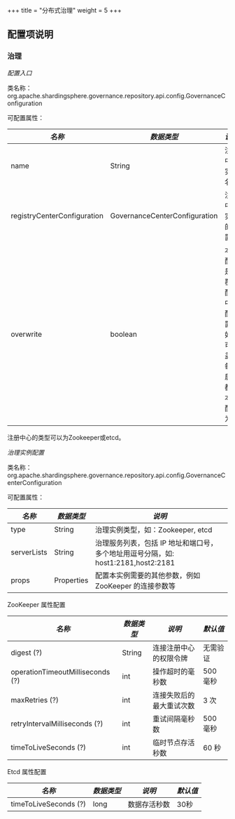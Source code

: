 +++
title = "分布式治理"
weight = 5
+++

## 配置项说明

### 治理

*配置入口*

类名称：org.apache.shardingsphere.governance.repository.api.config.GovernanceConfiguration

可配置属性：

| *名称*                              | *数据类型*                           | *说明*                                                            |
| ----------------------------------- | ----------------------------------- | ----------------------------------------------------------------- |
| name         | String  | 注册中心实例名称 |
| registryCenterConfiguration         | GovernanceCenterConfiguration  | 注册中心实例的配置 |
| overwrite | boolean   | 本地配置是否覆盖配置中心配置，如果可覆盖，每次启动都以本地配置为准 |

注册中心的类型可以为Zookeeper或etcd。

*治理实例配置*

类名称：org.apache.shardingsphere.governance.repository.api.config.GovernanceCenterConfiguration

可配置属性：

| *名称*         | *数据类型* | *说明*                                                                      |
| ------------- | ---------- | -------------------------------------------------------------------------- |
| type          | String     | 治理实例类型，如：Zookeeper, etcd                            |
| serverLists   | String     | 治理服务列表，包括 IP 地址和端口号，多个地址用逗号分隔，如: host1:2181,host2:2181 |                                                             |
| props         | Properties | 配置本实例需要的其他参数，例如 ZooKeeper 的连接参数等                            |

ZooKeeper 属性配置

| *名称*                            | *数据类型* | *说明*                 | *默认值* |
| -------------------------------- | ---------- | --------------------- | ------- |
| digest (?)                       | String     | 连接注册中心的权限令牌   | 无需验证 |
| operationTimeoutMilliseconds (?) | int        | 操作超时的毫秒数        | 500 毫秒 |
| maxRetries (?)                   | int        | 连接失败后的最大重试次数 | 3 次     |
| retryIntervalMilliseconds (?)    | int        | 重试间隔毫秒数          | 500 毫秒 |
| timeToLiveSeconds (?)            | int        | 临时节点存活秒数        | 60 秒    |

Etcd 属性配置

| *名称*                 | *数据类型* | *说明*     | *默认值* |
| --------------------- | --------- | ---------- | ------- |
| timeToLiveSeconds (?) | long      | 数据存活秒数 | 30秒    |
